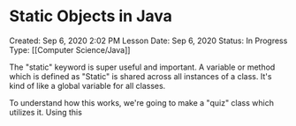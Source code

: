 # Static Objects in Java

Created: Sep 6, 2020 2:02 PM
Lesson Date: Sep 6, 2020
Status: In Progress
Type: [[Computer Science/Java]]

The "static" keyword is super useful and important. A variable or method which is defined as "Static" is shared across all instances of a class. It's kind of like a global variable for all classes.

To understand how this works, we're going to make a "quiz" class which utilizes it. Using this